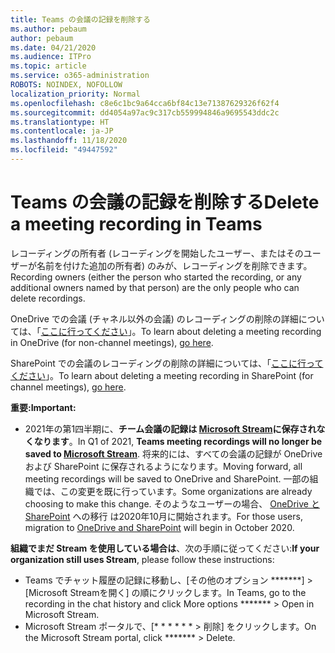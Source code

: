 ```yaml
---
title: Teams の会議の記録を削除する
ms.author: pebaum
author: pebaum
ms.date: 04/21/2020
ms.audience: ITPro
ms.topic: article
ms.service: o365-administration
ROBOTS: NOINDEX, NOFOLLOW
localization_priority: Normal
ms.openlocfilehash: c8e6c1bc9a64cca6bf84c13e71387629326f62f4
ms.sourcegitcommit: dd4054a97ac9c317cb559994846a9695543ddc2c
ms.translationtype: HT
ms.contentlocale: ja-JP
ms.lasthandoff: 11/18/2020
ms.locfileid: "49447592"
---
```

# <a name="delete-a-meeting-recording-in-teams"></a><span data-ttu-id="2f714-102">Teams の会議の記録を削除する</span><span class="sxs-lookup"><span data-stu-id="2f714-102">Delete a meeting recording in Teams</span></span>

<span data-ttu-id="2f714-103">レコーディングの所有者 (レコーディングを開始したユーザー、またはそのユーザーが名前を付けた追加の所有者) のみが、レコーディングを削除できます。</span><span class="sxs-lookup"><span data-stu-id="2f714-103">Recording owners (either the person who started the recording, or any additional owners named by that person) are the only people who can delete recordings.</span></span>  

<span data-ttu-id="2f714-104">OneDrive での会議 (チャネル以外の会議) のレコーディングの削除の詳細については、「[ここに行ってください](https://support.microsoft.com/office/21fe345a-e488-4fa7-932b-f053c1bebe8a)」。</span><span class="sxs-lookup"><span data-stu-id="2f714-104">To learn about deleting a meeting recording in OneDrive (for non-channel meetings),  [go here](https://support.microsoft.com/office/21fe345a-e488-4fa7-932b-f053c1bebe8a).</span></span>  

<span data-ttu-id="2f714-105">SharePoint での会議のレコーディングの削除の詳細については、「[ここに行ってください](https://support.microsoft.com/office/71f3c90a-0d24-4d80-8b66-f88234b79a52)」。</span><span class="sxs-lookup"><span data-stu-id="2f714-105">To learn about deleting a meeting recording in SharePoint (for channel meetings),  [go here](https://support.microsoft.com/office/71f3c90a-0d24-4d80-8b66-f88234b79a52).</span></span>  

<span data-ttu-id="2f714-106">**重要:**</span><span class="sxs-lookup"><span data-stu-id="2f714-106">**Important:**</span></span>

- <span data-ttu-id="2f714-107">2021年の第1四半期に、**チーム会議の記録は [Microsoft Stream](https://stream.microsoft.com/)に保存されなくなります**。</span><span class="sxs-lookup"><span data-stu-id="2f714-107">In Q1 of 2021, **Teams meeting recordings will no longer be saved to  [Microsoft Stream](https://stream.microsoft.com/)**.</span></span> <span data-ttu-id="2f714-108">将来的には、すべての会議の記録が OneDrive および SharePoint に保存されるようになります。</span><span class="sxs-lookup"><span data-stu-id="2f714-108">Moving forward, all meeting recordings will be saved to OneDrive and SharePoint.</span></span> <span data-ttu-id="2f714-109">一部の組織では、この変更を既に行っています。</span><span class="sxs-lookup"><span data-stu-id="2f714-109">Some organizations are already choosing to make this change.</span></span> <span data-ttu-id="2f714-110">そのようなユーザーの場合、  [OneDrive と SharePoint](https://docs.microsoft.com/MicrosoftTeams/tmr-meeting-recording-change) への移行 は2020年10月に開始されます。</span><span class="sxs-lookup"><span data-stu-id="2f714-110">For those users, migration to  [OneDrive and SharePoint](https://docs.microsoft.com/MicrosoftTeams/tmr-meeting-recording-change)  will begin in October 2020.</span></span>

<span data-ttu-id="2f714-111">**組織でまだ Stream を使用している場合は**、次の手順に従ってください:</span><span class="sxs-lookup"><span data-stu-id="2f714-111">**If your organization still uses Stream**, please follow these instructions:</span></span>

- <span data-ttu-id="2f714-112">Teams でチャット履歴の記録に移動し、[その他のオプション \*\*\*\*\*\*\*] > [Microsoft Streamを開く] の順にクリックします。</span><span class="sxs-lookup"><span data-stu-id="2f714-112">In Teams, go to the recording in the chat history and click More options  \*\*\*\*\*\*\*  > Open in Microsoft Stream.</span></span>
- <span data-ttu-id="2f714-113">Microsoft Stream ポータルで、[\* \* \* \* \* \* > 削除] をクリックします。</span><span class="sxs-lookup"><span data-stu-id="2f714-113">On the Microsoft Stream portal, click  \*\*\*\*\*\*\* > Delete.</span></span>
